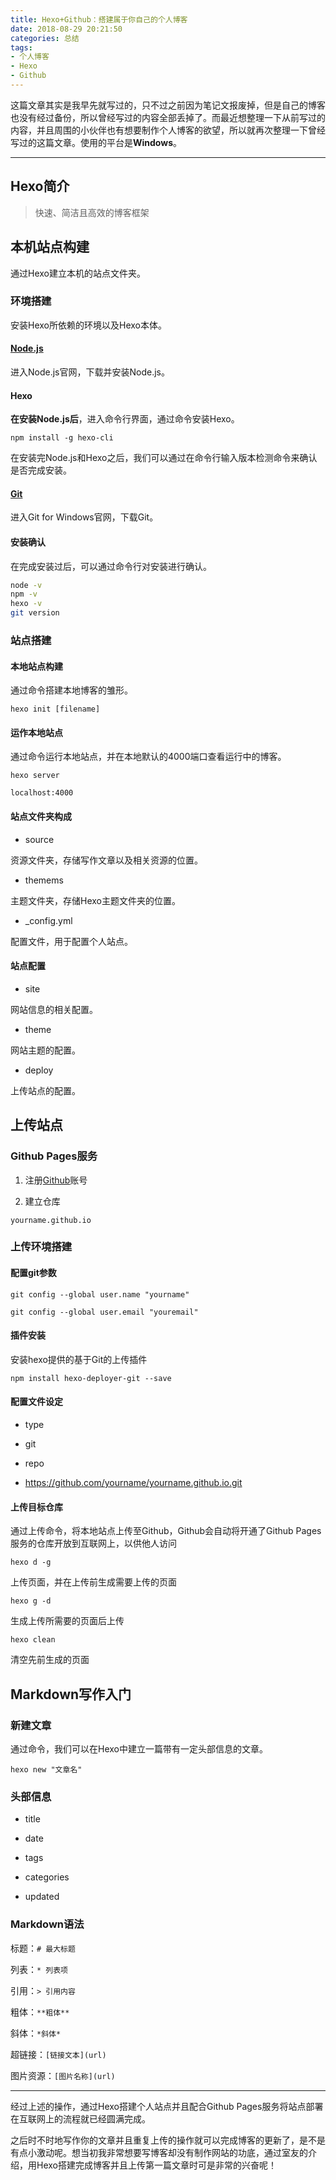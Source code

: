 ```yaml
---
title: Hexo+Github：搭建属于你自己的个人博客
date: 2018-08-29 20:21:50
categories: 总结
tags:
- 个人博客
- Hexo
- Github
---
```


这篇文章其实是我早先就写过的，只不过之前因为笔记文报废掉，但是自己的博客也没有经过备份，所以曾经写过的内容全部丢掉了。而最近想整理一下从前写过的内容，并且周围的小伙伴也有想要制作个人博客的欲望，所以就再次整理一下曾经写过的这篇文章。使用的平台是**Windows**。

<!-- more -->

***

## Hexo简介

> 快速、简洁且高效的博客框架

## 本机站点构建

通过Hexo建立本机的站点文件夹。

### 环境搭建

安装Hexo所依赖的环境以及Hexo本体。

#### [Node.js](http://nodejs.cn/)

进入Node.js官网，下载并安装Node.js。

#### Hexo

**在安装Node.js后**，进入命令行界面，通过命令安装Hexo。

`npm install -g hexo-cli`

在安装完Node.js和Hexo之后，我们可以通过在命令行输入版本检测命令来确认是否完成安装。

#### [Git](https://gitforwindows.org/)

进入Git for Windows官网，下载Git。

#### 安装确认

在完成安装过后，可以通过命令行对安装进行确认。

```bash
node -v
npm -v
hexo -v
git version
```

### 站点搭建

#### 本地站点构建

通过命令搭建本地博客的雏形。

`hexo init [filename]`

#### 运作本地站点

通过命令运行本地站点，并在本地默认的4000端口查看运行中的博客。

`hexo server`

`localhost:4000`

#### 站点文件夹构成

* source

资源文件夹，存储写作文章以及相关资源的位置。

* themems

主题文件夹，存储Hexo主题文件夹的位置。

* _config.yml

配置文件，用于配置个人站点。

#### 站点配置

* site

网站信息的相关配置。

* theme

网站主题的配置。

* deploy

上传站点的配置。

## 上传站点

### Github Pages服务

1. 注册[Github](https://www.github.com/)账号

2. 建立仓库

`yourname.github.io`

### 上传环境搭建

#### 配置git参数

`git config --global user.name "yourname"`

`git config --global user.email "youremail"`

#### 插件安装

安装hexo提供的基于Git的上传插件

`npm install hexo-deployer-git --save`

#### 配置文件设定

* type

* git

* repo

* https://github.com/yourname/yourname.github.io.git

#### 上传目标仓库

通过上传命令，将本地站点上传至Github，Github会自动将开通了Github Pages服务的仓库开放到互联网上，以供他人访问

`hexo d -g`

上传页面，并在上传前生成需要上传的页面

`hexo g -d`

生成上传所需要的页面后上传

`hexo clean`

清空先前生成的页面

## Markdown写作入门

### 新建文章

通过命令，我们可以在Hexo中建立一篇带有一定头部信息的文章。

`hexo new "文章名"`

### 头部信息

* title

* date

* tags

* categories

* updated

### Markdown语法

标题：`# 最大标题`

列表：`* 列表项`

引用：`> 引用内容`

粗体：`**粗体**`

斜体：`*斜体*`

<!-- 代码段：?? 怎么表示代码段？ -->

超链接：`[链接文本](url)`

图片资源：`[图片名称](url)`

***

经过上述的操作，通过Hexo搭建个人站点并且配合Github Pages服务将站点部署在互联网上的流程就已经圆满完成。

之后时不时地写作你的文章并且重复上传的操作就可以完成博客的更新了，是不是有点小激动呢。想当初我非常想要写博客却没有制作网站的功底，通过室友的介绍，用Hexo搭建完成博客并且上传第一篇文章时可是非常的兴奋呢！